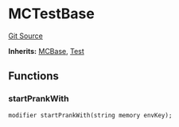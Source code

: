 # MCTestBase
[Git Source](https://github.com/metacontract/mc/blob/b874bc295b567a7e9bd6d6c63dfe84df116a2f3a/src/devkit/Flattened.sol)

**Inherits:**
[MCBase](abstract.MCBase.md), [Test](abstract.Test.md)


## Functions
### startPrankWith


```solidity
modifier startPrankWith(string memory envKey);
```

